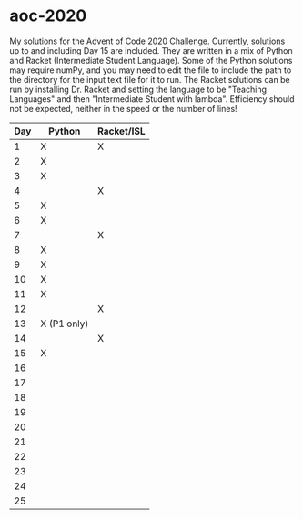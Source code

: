 # aoc-2020
My solutions for the Advent of Code 2020 Challenge. Currently, solutions up to and including Day 15 are included. They are written in a mix of Python and Racket (Intermediate Student Language). Some of the Python solutions may require numPy, and you may need to edit the file to include the path to the directory for the input text file for it to run. The Racket solutions can be run by installing Dr. Racket and setting the language to be "Teaching Languages" and then "Intermediate Student with lambda". Efficiency should not be expected, neither in the speed or the number of lines!

|   Day   | Python      | Racket/ISL |
| ------- | ------------|------------|
| 1       | X           | X          |
| 2       | X           |            |
| 3       | X           |            |
| 4       |             | X          |
| 5       | X           |            |
| 6       | X           |            |
| 7       |             | X          |
| 8       | X           |            |
| 9       | X           |            |
| 10      | X           |            |
| 11      | X           |            |
| 12      |             | X          |
| 13      | X (P1 only) |            |
| 14      |             | X          |
| 15      | X           |            |
| 16      |             |            |
| 17      |             |            |
| 18      |             |            |
| 19      |             |            |
| 20      |             |            |
| 21      |             |            |
| 22      |             |            |
| 23      |             |            |
| 24      |             |            |
| 25      |             |            |

